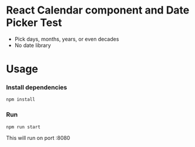 # React Calendar component and Date Picker Test

- Pick days, months, years, or even decades
- No date library

# Usage

### Install dependencies

```bash
npm install
```

### Run

```bash
npm run start
```

This will run on port :8080
